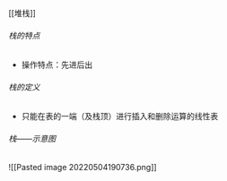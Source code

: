 [[堆栈]]
###### 栈的特点
- 操作特点：先进后出
###### 栈的定义
- 只能在表的一端（及栈顶）进行插入和删除运算的线性表
###### 栈——示意图
![[Pasted image 20220504190736.png]]